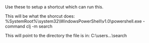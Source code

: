 Use these to setup a shortcut which can run this.

This will be what the shorcut does:
%SystemRoot%\system32\WindowsPowerShell\v1.0\powershell.exe -command clj -m search

This will point to the directory the file is in:
C:\users\...\search
